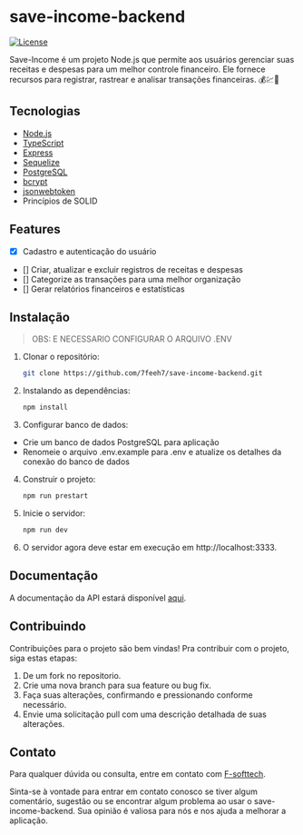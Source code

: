 # save-income-backend

[![License](https://img.shields.io/badge/License-MIT-blue.svg)](https://opensource.org/licenses/MIT)

Save-Income é um projeto Node.js que permite aos usuários gerenciar suas receitas e despesas para um melhor controle financeiro. Ele fornece recursos para registrar, rastrear e analisar transações financeiras. 💰💹🤑

## Tecnologias

- [Node.js](https://nodejs.org/en/)
- [TypeScript](https://www.typescriptlang.org/)
- [Express](https://expressjs.com/pt-br/)
- [Sequelize](https://sequelize.org/)
- [PostgreSQL](https://www.postgresql.org/)
- [bcrypt](https://www.npmjs.com/package/bcrypt)
- [jsonwebtoken](https://jwt.io/)
- Princípios de SOLID 

## Features

- [x] Cadastro e autenticação do usuário
- [] Criar, atualizar e excluir registros de receitas e despesas
- [] Categorize as transações para uma melhor organização
- [] Gerar relatórios financeiros e estatísticas

## Instalação

> OBS: E NECESSARIO CONFIGURAR O ARQUIVO .ENV

1. Clonar o repositório:

    ```bash
    git clone https://github.com/7feeh7/save-income-backend.git
    ```

2. Instalando as dependências:
    
    ```bash
    npm install
    ```

3. Configurar banco de dados:

- Crie um banco de dados PostgreSQL para aplicação
- Renomeie o arquivo .env.example para .env e atualize os detalhes da conexão do banco de dados

4. Construir o projeto:
    
    ```bash
    npm run prestart
    ```

5. Inicie o servidor:
    
    ```bash
    npm run dev
    ```

6. O servidor agora deve estar em execução em http://localhost:3333.

## Documentação

A documentação da API estará disponível [aqui]().

## Contribuindo

Contribuições para o projeto são bem vindas! Pra contribuir com o projeto, siga estas etapas:


1. De um fork no repositorio.
2. Crie uma nova branch para sua feature ou bug fix.
3. Faça suas alterações, confirmando e pressionando conforme necessário.
4. Envie uma solicitação pull com uma descrição detalhada de suas alterações.


## Contato

Para qualquer dúvida ou consulta, entre em contato com [F-softtech](mailto:felipe.pires.soaresti@gmail.com).

Sinta-se à vontade para entrar em contato conosco se tiver algum comentário, sugestão ou se encontrar algum problema ao usar o save-income-backend. Sua opinião é valiosa para nós e nos ajuda a melhorar a aplicação.